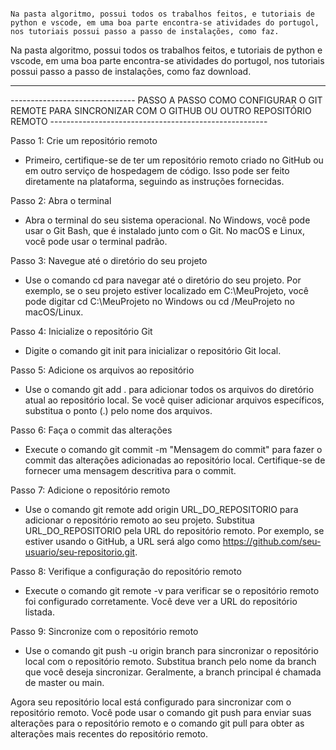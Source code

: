                                                                                                                                                                                                                                                                                                                                                                                                                                                                                                                                                                                                            Na pasta algoritmo, possui todos os trabalhos feitos, e tutoriais de python e vscode, em uma boa parte encontra-se atividades do portugol, nos tutoriais possui passo a passo de instalações, como faz. Na pasta algoritmo, possui todos os trabalhos feitos, e tutoriais de python e vscode, em uma boa parte encontra-se atividades do portugol, nos tutoriais possui passo a passo de instalações, como faz download. ---------------------------------------------------------------------------------------------------------------------------------------------------------------------------------------------------------------------------  PASSO A PASSO COMO CONFIGURAR O GIT REMOTE PARA SINCRONIZAR COM O GITHUB OU OUTRO REPOSITÓRIO REMOTO ------------------------------------------------------Passo 1: Crie um repositório remoto- Primeiro, certifique-se de ter um repositório remoto criado no GitHub ou em outro serviço de hospedagem de código. Isso pode ser feito diretamente na plataforma, seguindo as instruções fornecidas.Passo 2: Abra o terminal- Abra o terminal do seu sistema operacional. No Windows, você pode usar o Git Bash, que é instalado junto com o Git. No macOS e Linux, você pode usar o terminal padrão.Passo 3: Navegue até o diretório do seu projeto- Use o comando cd para navegar até o diretório do seu projeto. Por exemplo, se o seu projeto estiver localizado em C:\MeuProjeto, você pode digitar cd C:\MeuProjeto no Windows ou cd /MeuProjeto no macOS/Linux.Passo 4: Inicialize o repositório Git- Digite o comando git init para inicializar o repositório Git local.Passo 5: Adicione os arquivos ao repositório- Use o comando git add . para adicionar todos os arquivos do diretório atual ao repositório local. Se você quiser adicionar arquivos específicos, substitua o ponto (.) pelo nome dos arquivos.Passo 6: Faça o commit das alterações- Execute o comando git commit -m "Mensagem do commit" para fazer o commit das alterações adicionadas ao repositório local. Certifique-se de fornecer uma mensagem descritiva para o commit.Passo 7: Adicione o repositório remoto- Use o comando git remote add origin URL_DO_REPOSITORIO para adicionar o repositório remoto ao seu projeto. Substitua URL_DO_REPOSITORIO pela URL do repositório remoto. Por exemplo, se estiver usando o GitHub, a URL será algo como https://github.com/seu-usuario/seu-repositorio.git.Passo 8: Verifique a configuração do repositório remoto- Execute o comando git remote -v para verificar se o repositório remoto foi configurado corretamente. Você deve ver a URL do repositório listada.Passo 9: Sincronize com o repositório remoto- Use o comando git push -u origin branch para sincronizar o repositório local com o repositório remoto. Substitua branch pelo nome da branch que você deseja sincronizar. Geralmente, a branch principal é chamada de master ou main.Agora seu repositório local está configurado para sincronizar com o repositório remoto. Você pode usar o comando git push para enviar suas alterações para o repositório remoto e o comando git pull para obter as alterações mais recentes do repositório remoto.